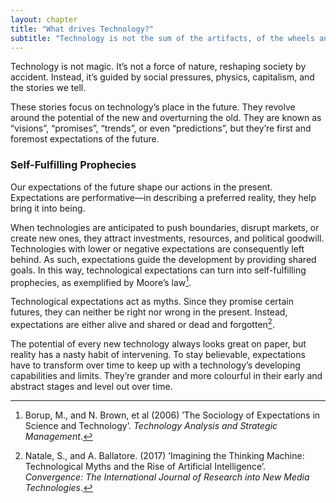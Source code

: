 ```yaml
---
layout: chapter
title: "What drives Technology?"
subtitle: "Technology is not the sum of the artifacts, of the wheels and gears, of the rails and electronic transmitters. Technology is a system.<br> It entails far more than its individual material components. Technology involves organization, procedures, symbols, new words, equations, and, most of all, a mindset.—*Ursula M. Franklin*"
---
```


Technology is not magic. It’s not a force of nature, reshaping society by accident. Instead, it’s guided by social pressures, physics, capitalism, and the stories we tell.  

These stories focus on technology’s place in the future. They revolve around the potential of the new and overturning the old. They are known as “visions”, “promises”, “trends”, or even “predictions”, but they’re first and foremost expectations of the future.

### Self-Fulfilling Prophecies

Our expectations of the future shape our actions in the present. Expectations are performative—in describing a preferred reality, they help bring it into being.

When technologies are anticipated to push boundaries, disrupt markets, or create new ones, they attract investments, resources, and political goodwill. Technologies with lower or negative expectations are consequently left behind.
As such, expectations guide the development by providing shared goals. In this way, technological expectations can turn into self-fulfilling prophecies, as exemplified by Moore’s law[^1].

Technological expectations act as myths. Since they promise certain futures, they can neither be right nor wrong in the present. Instead, expectations are either alive and shared or dead and forgotten[^2]. 

The potential of every new technology always looks great on paper, but reality has a nasty habit of intervening. To stay believable, expectations have to transform over time to keep up with a technology’s developing capabilities and limits. They’re grander and more colourful in their early and abstract stages and level out over time.


[^1]: Borup, M., and N. Brown, et al (2006) ’The Sociology of Expectations in Science and Technology’. _Technology Analysis and Strategic Management_.
[^2]: Natale, S., and A. Ballatore. (2017) ’Imagining the Thinking Machine: Technological Myths and the Rise of Artificial Intelligence’. _Convergence: The International Journal of Research into New Media Technologies_.
